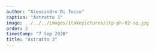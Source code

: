 ```yaml
---
author: "Alessandro Di Tecco"
caption: "Astratto 3"
image: ../../../images/itakepictures/itp-ph-02-sq.jpg
order: 2
timestamp: "7 Sep 2020"
title: "Astratto 3"
---
```

